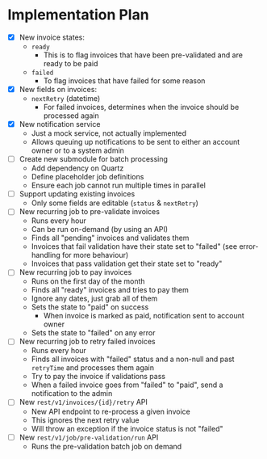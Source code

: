 # Implementation Plan

- [x] New invoice states:
    - `ready`
        - This is to flag invoices that have been pre-validated and are ready to be paid
    - `failed`
        - To flag invoices that have failed for some reason
- [x] New fields on invoices:
    - `nextRetry` (datetime)
        - For failed invoices, determines when the invoice should be processed again
- [x] New notification service
    - Just a mock service, not actually implemented
    - Allows queuing up notifications to be sent to either an account owner or to a system admin
- [ ] Create new submodule for batch processing
    - Add dependency on Quartz
    - Define placeholder job definitions
    - Ensure each job cannot run multiple times in parallel
- [ ] Support updating existing invoices
    - Only some fields are editable (`status` & `nextRetry`)
- [ ] New recurring job to pre-validate invoices
    - Runs every hour
    - Can be run on-demand (by using an API)
    - Finds all "pending" invoices and validates them
    - Invoices that fail validation have their state set to "failed" (see error-handling for more behaviour)
    - Invoices that pass validation get their state set to "ready"
- [ ] New recurring job to pay invoices
    - Runs on the first day of the month
    - Finds all "ready" invoices and tries to pay them
    - Ignore any dates, just grab all of them
    - Sets the state to "paid" on success
        - When invoice is marked as paid, notification sent to account owner
    - Sets the state to "failed" on any error
- [ ] New recurring job to retry failed invoices
    - Runs every hour
    - Finds all invoices with "failed" status and a non-null and past `retryTime` and processes them again
    - Try to pay the invoice if validations pass
    - When a failed invoice goes from "failed" to "paid", send a notification to the admin
- [ ] New `rest/v1/invoices/{id}/retry` API
    - New API endpoint to re-process a given invoice
    - This ignores the next retry value
    - Will throw an exception if the invoice status is not "failed"
- [ ] New `rest/v1/job/pre-validation/run` API
    - Runs the pre-validation batch job on demand
